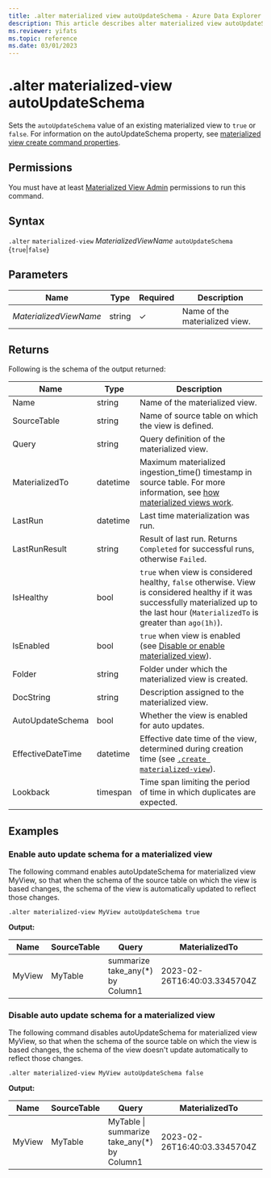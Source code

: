 ```yaml
---
title: .alter materialized view autoUpdateSchema - Azure Data Explorer
description: This article describes alter materialized view autoUpdateSchema in Azure Data Explorer.
ms.reviewer: yifats
ms.topic: reference
ms.date: 03/01/2023
---
```


# .alter materialized-view autoUpdateSchema

Sets the `autoUpdateSchema` value of an existing materialized view to `true` or `false`. For information on the autoUpdateSchema property, see [materialized view create command properties](materialized-view-create.md#properties).

## Permissions

You must have at least [Materialized View Admin](../access-control/role-based-access-control.md) permissions to run this command.

## Syntax

`.alter` `materialized-view` *MaterializedViewName* `autoUpdateSchema` {`true`|`false`}

## Parameters

| Name                   | Type   | Required | Description                    |
|------------------------|--------|----------|--------------------------------|
| *MaterializedViewName* | string | &check;  | Name of the materialized view. |

## Returns

Following is the schema of the output returned:

| Name              | Type     | Description                                                                                                                                                                                 |
|-------------------|----------|---------------------------------------------------------------------------------------------------------------------------------------------------------------------------------------------|
| Name              | string   | Name of the materialized view.                                                                                                                                                              |
| SourceTable       | string   | Name of source table on which the view is defined.                                                                                                                                          |
| Query             | string   | Query definition of the materialized view.                                                                                                                                                  |
| MaterializedTo    | datetime | Maximum materialized ingestion_time() timestamp in source table. For more information, see [how materialized views work](materialized-view-overview.md#how-materialized-views-work).        |
| LastRun           | datetime | Last time materialization was run.                                                                                                                                                          |
| LastRunResult     | string   | Result of last run. Returns `Completed` for successful runs, otherwise `Failed`.                                                                                                            |
| IsHealthy         | bool     | `true` when view is considered healthy, `false` otherwise. View is considered healthy if it was successfully materialized up to the last hour (`MaterializedTo` is greater than `ago(1h)`). |
| IsEnabled         | bool     | `true` when view is enabled (see [Disable or enable materialized view](materialized-view-enable-disable.md)).                                                                               |
| Folder            | string   | Folder under which the materialized view is created.                                                                                                                                        |
| DocString         | string   | Description assigned to the materialized view.                                                                                                                                              |
| AutoUpdateSchema  | bool     | Whether the view is enabled for auto updates.                                                                                                                                               |
| EffectiveDateTime | datetime | Effective date time of the view, determined during creation time (see [`.create materialized-view`](materialized-view-create.md#create-materialized-view)).                                 |
| Lookback          | timespan | Time span limiting the period of time in which duplicates are expected.                                                                                                                     |

## Examples

### Enable auto update schema for a materialized view

The following command enables autoUpdateSchema for materialized view MyView, so that when the schema of the source table on which the view is based changes, the schema of the view is automatically updated to reflect those changes.

```kusto
.alter materialized-view MyView autoUpdateSchema true
```

**Output:**

| Name   | SourceTable | Query                            | MaterializedTo                   | LastRun                      | LastRunResult | IsHealthy | IsEnabled | Folder | DocString | AutoUpdateSchema | EffectiveDateTime            | Lookback   |
|--------|-------------|----------------------------------|----------------------------------|------------------------------|---------------|-----------|-----------|--------|-----------|------------------|------------------------------|------------|
| MyView | MyTable     | summarize take_any(*) by Column1 | 2023-02-26T16:40:03.3345704Z     | 2023-02-26T16:44:15.9033667Z | Completed     | true      | true      |        |           | true             | 2023-02-23T14:01:42.5172342Z |            |

### Disable auto update schema for a materialized view

The following command disables autoUpdateSchema for materialized view MyView, so that when the schema of the source table on which the view is based changes, the schema of the view doesn't update automatically to reflect those changes.

```kusto
.alter materialized-view MyView autoUpdateSchema false
```

**Output:**

| Name   | SourceTable | Query                                       | MaterializedTo                   | LastRun                      | LastRunResult | IsHealthy | IsEnabled | Folder | DocString | AutoUpdateSchema | EffectiveDateTime            | Lookback   |
|--------|-------------|---------------------------------------------|----------------------------------|------------------------------|---------------|-----------|-----------|--------|-----------|------------------|------------------------------|------------|
| MyView | MyTable     | MyTable \| summarize take_any(*) by Column1 | 2023-02-26T16:40:03.3345704Z     | 2023-02-26T16:44:15.9033667Z | Completed     | true      | true      |        |           | false            | 2023-02-23T14:01:42.5172342Z |            |
